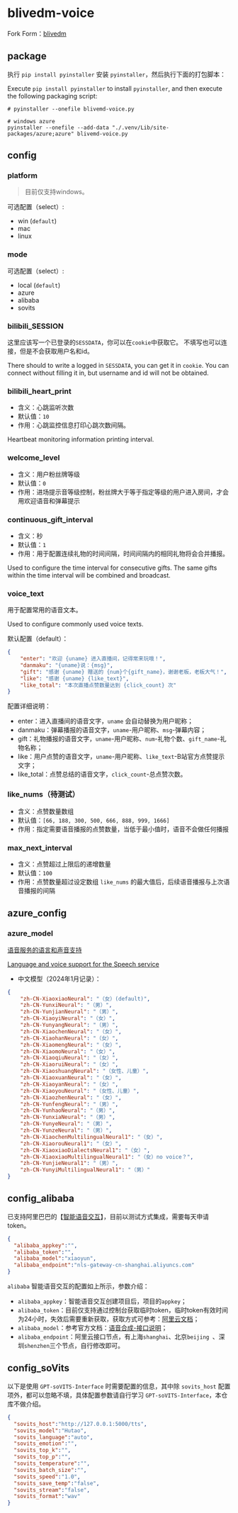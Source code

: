 # blivedm-voice

Fork Form：[blivedm](https://github.com/xfgryujk/blivedm)

## package

执行 `pip install pyinstaller` 安装 `pyinstaller`，然后执行下面的打包脚本：

Execute `pip install pyinstaller` to install `pyinstaller`, and then execute the following packaging script:
```shell
# pyinstaller --onefile blivemd-voice.py

# windows azure
pyinstaller --onefile --add-data "./.venv/Lib/site-packages/azure;azure" blivemd-voice.py
```

## config

### platform

> 目前仅支持windows。

可选配置（select）: 
- win (`default`)
- mac
- linux

### mode

可选配置（select）:
- local (`default`)
- azure
- alibaba
- sovits

### bilibili_SESSION

这里应该写一个已登录的`SESSDATA`，你可以在`cookie`中获取它。
不填写也可以连接，但是不会获取用户名和id。

There should to write a logged in `SESSDATA`, you can get it in `cookie`.
You can connect without filling it in, but username and id will not be obtained.

### bilibili_heart_print

- 含义：心跳监听次数
- 默认值：`10`
- 作用：心跳监控信息打印心跳次数间隔。

Heartbeat monitoring information printing interval.

### welcome_level

- 含义：用户粉丝牌等级
- 默认值：`0`
- 作用：进场提示音等级控制，粉丝牌大于等于指定等级的用户进入房间，才会用欢迎语音和弹幕提示


### continuous_gift_interval

- 含义：秒
- 默认值：`1`
- 作用：用于配置连续礼物的时间间隔，时间间隔内的相同礼物将会合并播报。

Used to configure the time interval for consecutive gifts. The same gifts within the time interval will be combined and broadcast.

### voice_text

用于配置常用的语音文本。

Used to configure commonly used voice texts.

默认配置（default）：
```json
{
    "enter": "欢迎 {uname} 进入直播间，记得常来玩哦！",
    "danmaku": "{uname}说：{msg}",
    "gift": "感谢 {uname} 赠送的 {num}个{gift_name}，谢谢老板，老板大气！",
    "like": "感谢 {uname} {like_text}",
    "like_total": "本次直播点赞数量达到 {click_count} 次"
}
```
配置详细说明：
- enter：进入直播间的语音文字，`uname` 会自动替换为用户昵称；
- danmaku：弹幕播报的语音文字，`uname`-用户昵称、`msg`-弹幕内容；
- gift：礼物播报的语音文字，`uname`-用户昵称、`num`-礼物个数、`gift_name`-礼物名称；
- like：用户点赞的语音文字，`uname`-用户昵称、`like_text`-B站官方点赞提示文字；
- like_total：点赞总结的语音文字，`click_count`-总点赞次数。

### like_nums（待测试）

- 含义：点赞数量数组
- 默认值：`[66, 188, 300, 500, 666, 888, 999, 1666]`
- 作用：指定需要语音播报的点赞数量，当低于最小值时，语音不会做任何播报

### max_next_interval

- 含义：点赞超过上限后的递增数量
- 默认值：`100`
- 作用：点赞数量超过设定数组 `like_nums` 的最大值后，后续语音播报与上次语音播报的间隔

## azure_config

### azure_model

[语音服务的语言和声音支持](https://learn.microsoft.com/zh-cn/azure/ai-services/speech-service/language-support?tabs=tts)

[Language and voice support for the Speech service](https://learn.microsoft.com/en-us/azure/ai-services/speech-service/language-support?tabs=tts)

- 中文模型（2024年1月记录）：
```json
{
	"zh-CN-XiaoxiaoNeural": "（女）(default)",
	"zh-CN-YunxiNeural": "（男）",
	"zh-CN-YunjianNeural": "（男）",
	"zh-CN-XiaoyiNeural": "（女）",
	"zh-CN-YunyangNeural": "（男）",
	"zh-CN-XiaochenNeural": "（女）",
	"zh-CN-XiaohanNeural": "（女）",
	"zh-CN-XiaomengNeural": "（女）",
	"zh-CN-XiaomoNeural": "（女）",
	"zh-CN-XiaoqiuNeural": "（女）",
	"zh-CN-XiaoruiNeural": "（女）",
	"zh-CN-XiaoshuangNeural": "（女性、儿童）",
	"zh-CN-XiaoxuanNeural": "（女）",
	"zh-CN-XiaoyanNeural": "（女）",
	"zh-CN-XiaoyouNeural": "（女性、儿童）",
	"zh-CN-XiaozhenNeural": "（女）",
	"zh-CN-YunfengNeural": "（男）",
	"zh-CN-YunhaoNeural": "（男）",
	"zh-CN-YunxiaNeural": "（男）",
	"zh-CN-YunyeNeural": "（男）",
	"zh-CN-YunzeNeural": "（男）",
	"zh-CN-XiaochenMultilingualNeural1": "（女）",
	"zh-CN-XiaorouNeural1": "（女）",
	"zh-CN-XiaoxiaoDialectsNeural1": "（女）",
	"zh-CN-XiaoxiaoMultilingualNeural1": "（女）no voice？",
	"zh-CN-YunjieNeural1": "（男）",
	"zh-CN-YunyiMultilingualNeural1": "（男）"
}
```

## config_alibaba

已支持阿里巴巴的【[智能语音交互](https://nls-portal.console.aliyun.com/overview)】，目前以测试方式集成，需要每天申请token。

```json
{
  "alibaba_appkey":"",
  "alibaba_token":"",
  "alibaba_model":"xiaoyun",
  "alibaba_endpoint":"nls-gateway-cn-shanghai.aliyuncs.com"
}
```

`alibaba` 智能语音交互的配置如上所示，参数介绍：
- `alibaba_appkey`：智能语音交互创建项目后，项目的`appkey`；
- `alibaba_token`：目前仅支持通过控制台获取临时token，临时token有效时间为24小时，失效后需要重新获取，获取方式可参考：[阿里云文档](https://help.aliyun.com/zh/isi/getting-started/obtain-an-access-token-in-the-console)；
- `alibaba_model`：参考官方文档：[语音合成-接口说明](https://help.aliyun.com/zh/isi/developer-reference/overview-of-speech-synthesis)；
- `alibaba_endpoint`：阿里云接口节点，有上海`shanghai`、北京`beijing `、深圳`shenzhen`三个节点，自行修改即可。

## config_soVits

以下是使用 `GPT-soVITS-Interface` 时需要配置的信息，其中除 `sovits_host` 配置项外，都可以忽略不填，具体配置参数请自行学习 `GPT-soVITS-Interface`，本仓库不做介绍。

```json
{
  "sovits_host":"http://127.0.0.1:5000/tts",
  "sovits_model":"Hutao",
  "sovits_language":"auto",
  "sovits_emotion":"",
  "sovits_top_k":"",
  "sovits_top_p":"",
  "sovits_temperature":"",
  "sovits_batch_size":"",
  "sovits_speed":"1.0",
  "sovits_save_temp":"false",
  "sovits_stream":"false",
  "sovits_format":"wav"
}
```

